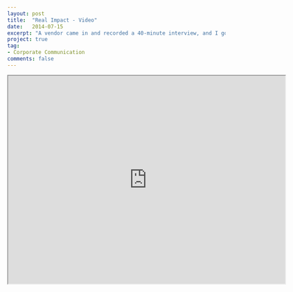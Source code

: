```yaml
---
layout: post
title:  "Real Impact - Video"
date:   2014-07-15
excerpt: "A vendor came in and recorded a 40-minute interview, and I got to piece together this script."
project: true
tag:
- Corporate Communication
comments: false
---
```

<iframe src="https://drive.google.com/file/d/0Bw8Dw1D0tvR8OE54dE5ZN1RmRjQ/preview" width="640" height="480"></iframe>
